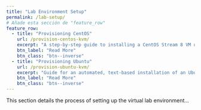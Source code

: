 ```yaml
---
title: "Lab Environment Setup"
permalink: /lab-setup/
# Añade esta sección de "feature_row"
feature_row:
  - title: "Provisioning CentOS"
    url: /provision-centos-kvm/
    excerpt: "A step-by-step guide to installing a CentOS Stream 8 VM using virt-install."
    btn_label: "Read More"
    btn_class: "btn--inverse"
  - title: "Provisioning Ubuntu"
    url: /provision-ubuntu-kvm/
    excerpt: "Guide for an automated, text-based installation of an Ubuntu 22.04 LTS server."
    btn_label: "Read More"
    btn_class: "btn--inverse"
---
```


<!-- El título "Lab Environment Setup" ya se muestra gracias al 'front matter'. -->

This section details the process of setting up the virtual lab environment...

